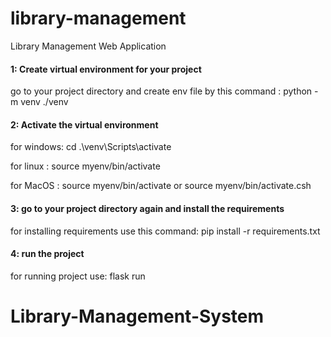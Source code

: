 # library-management
Library Management Web Application
#### 1: Create virtual environment for your project
go to your project directory and create env file by this command : python -m venv ./venv

#### 2: Activate the virtual environment
for windows: cd .\venv\Scripts\activate

for linux : source myenv/bin/activate

for MacOS : source myenv/bin/activate or source myenv/bin/activate.csh

#### 3: go to your project directory again and install the requirements
for installing requirements use this command:
pip install -r requirements.txt

#### 4: run the project
for running project use: flask run
 
# Library-Management-System
